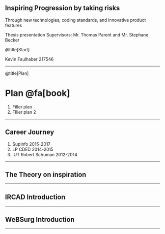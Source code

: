 ## Inspiring Progression by taking risks
Through new technologies, coding standards, and innovative product features

Thesis presentation
Supervisors: Mr. Thomas Parent and Mr. Stephane Becker

@title[Start]

Kevin Faulhaber 217546

---

@title[Plan]
# Plan @fa[book]
1. Filler plan
2. FIller plan 2

---

## Career Journey
 
 1. SupInfo 2015-2017
 2. LP CDED 2014-2015
 3. IUT Robert Schuman 2012-2014

---

## The Theory on inspiration

---

## IRCAD Introduction

--- 

## WeBSurg Introduction

---